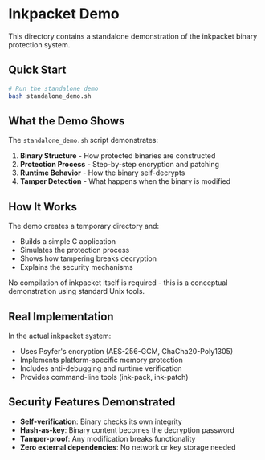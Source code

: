 # Inkpacket Demo

This directory contains a standalone demonstration of the inkpacket binary protection system.

## Quick Start

```bash
# Run the standalone demo
bash standalone_demo.sh
```

## What the Demo Shows

The `standalone_demo.sh` script demonstrates:

1. **Binary Structure** - How protected binaries are constructed
2. **Protection Process** - Step-by-step encryption and patching
3. **Runtime Behavior** - How the binary self-decrypts
4. **Tamper Detection** - What happens when the binary is modified

## How It Works

The demo creates a temporary directory and:
- Builds a simple C application
- Simulates the protection process
- Shows how tampering breaks decryption
- Explains the security mechanisms

No compilation of inkpacket itself is required - this is a conceptual demonstration using standard Unix tools.

## Real Implementation

In the actual inkpacket system:
- Uses Psyfer's encryption (AES-256-GCM, ChaCha20-Poly1305)
- Implements platform-specific memory protection
- Includes anti-debugging and runtime verification
- Provides command-line tools (ink-pack, ink-patch)

## Security Features Demonstrated

- **Self-verification**: Binary checks its own integrity
- **Hash-as-key**: Binary content becomes the decryption password
- **Tamper-proof**: Any modification breaks functionality
- **Zero external dependencies**: No network or key storage needed